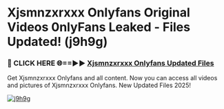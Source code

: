 # Xjsmnzxrxxx Onlyfans Original Videos 0nlyFans Leaked - Files Updated! (j9h9g)

<h3>🔴 CLICK HERE 🌐==►► <a href="https://tinyurl.com/ehrbuxhb" rel="nofollow">Xjsmnzxrxxx Onlyfans Updated Files</a></h3>

Get Xjsmnzxrxxx Onlyfans and all content. Now you can access all videos and pictures of Xjsmnzxrxxx Onlyfans. New Updated Files 2025!

[![j9h9g](https://i.imgur.com/lVYEuWS.gif)](https://tinyurl.com/ehrbuxhb)
